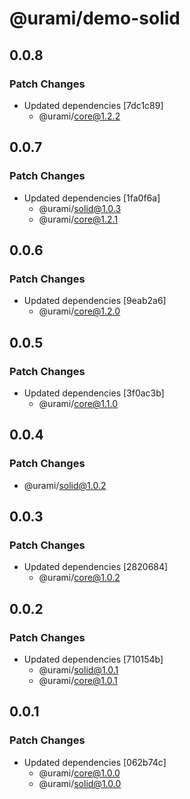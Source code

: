 # @urami/demo-solid

## 0.0.8

### Patch Changes

- Updated dependencies [7dc1c89]
  - @urami/core@1.2.2

## 0.0.7

### Patch Changes

- Updated dependencies [1fa0f6a]
  - @urami/solid@1.0.3
  - @urami/core@1.2.1

## 0.0.6

### Patch Changes

- Updated dependencies [9eab2a6]
  - @urami/core@1.2.0

## 0.0.5

### Patch Changes

- Updated dependencies [3f0ac3b]
  - @urami/core@1.1.0

## 0.0.4

### Patch Changes

- @urami/solid@1.0.2

## 0.0.3

### Patch Changes

- Updated dependencies [2820684]
  - @urami/core@1.0.2

## 0.0.2

### Patch Changes

- Updated dependencies [710154b]
  - @urami/solid@1.0.1
  - @urami/core@1.0.1

## 0.0.1

### Patch Changes

- Updated dependencies [062b74c]
  - @urami/core@1.0.0
  - @urami/solid@1.0.0
